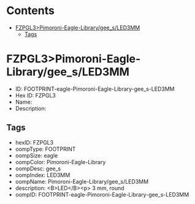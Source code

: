 



Contents
========

* [FZPGL3>Pimoroni-Eagle-Library/gee_s/LED3MM](#fzpgl3pimoroni-eagle-librarygee_sled3mm)
	* [Tags](#tags)

# FZPGL3>Pimoroni-Eagle-Library/gee_s/LED3MM

- ID: FOOTPRINT-eagle-Pimoroni-Eagle-Library-gee_s-LED3MM
- Hex ID: FZPGL3
- Name: 
- Description: 

## Tags

- hexID: FZPGL3
- oompType: FOOTPRINT
- oompSize: eagle
- oompColor: Pimoroni-Eagle-Library
- oompDesc: gee_s
- oompIndex: LED3MM
- oompName: Pimoroni-Eagle-Library/gee_s/LED3MM
- description: &lt;B&gt;LED&lt;/B&gt;&lt;p&gt;
3 mm, round
- oompID: FOOTPRINT-eagle-Pimoroni-Eagle-Library-gee_s-LED3MM
